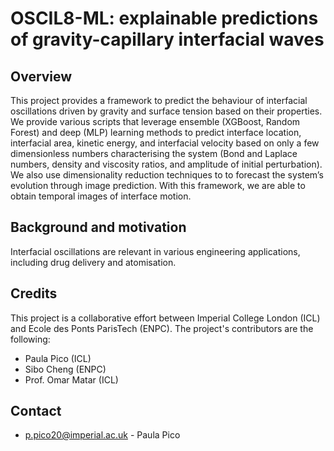 # OSCIL8-ML: explainable predictions of gravity-capillary interfacial waves

## Overview
This project provides a framework to predict the behaviour of interfacial oscillations driven by gravity and surface tension based on their properties. We provide various scripts that leverage ensemble (XGBoost, Random Forest) and deep (MLP) learning methods to predict interface location, interfacial area, kinetic energy, and interfacial velocity based on only a few dimensionless numbers characterising the system (Bond and Laplace numbers, density and viscosity ratios, and amplitude of initial perturbation). We also use dimensionality reduction techniques to to forecast the system’s evolution through image prediction. With this framework, we are able to obtain temporal images of interface motion.

## Background and motivation

Interfacial oscillations are relevant in various engineering applications, including drug delivery and atomisation.

## Credits

This project is a collaborative effort between Imperial College London (ICL) and Ecole des Ponts ParisTech (ENPC). The project's contributors are the following:

- Paula Pico (ICL)
- Sibo Cheng (ENPC)
- Prof. Omar Matar (ICL)

## Contact
- p.pico20@imperial.ac.uk - Paula Pico
